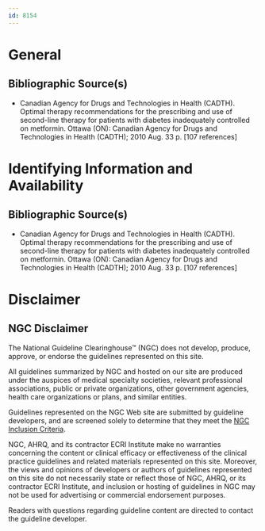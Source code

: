 ```yaml
---
id: 8154
---
```


# General

## Bibliographic Source(s)

- Canadian Agency for Drugs and Technologies in Health (CADTH). Optimal therapy recommendations for the prescribing and use of second-line therapy for patients with diabetes inadequately controlled on metformin. Ottawa (ON): Canadian Agency for Drugs and Technologies in Health (CADTH); 2010 Aug. 33 p. [107 references]

# Identifying Information and Availability

## Bibliographic Source(s)

- Canadian Agency for Drugs and Technologies in Health (CADTH). Optimal therapy recommendations for the prescribing and use of second-line therapy for patients with diabetes inadequately controlled on metformin. Ottawa (ON): Canadian Agency for Drugs and Technologies in Health (CADTH); 2010 Aug. 33 p. [107 references]

# Disclaimer

## NGC Disclaimer

The National Guideline Clearinghouse™ (NGC) does not develop, produce, approve, or endorse the guidelines represented on this site.

All guidelines summarized by NGC and hosted on our site are produced under the auspices of medical specialty societies, relevant professional associations, public or private organizations, other government agencies, health care organizations or plans, and similar entities.

Guidelines represented on the NGC Web site are submitted by guideline developers, and are screened solely to determine that they meet the [NGC Inclusion Criteria](/help-and-about/summaries/inclusion-criteria).

NGC, AHRQ, and its contractor ECRI Institute make no warranties concerning the content or clinical efficacy or effectiveness of the clinical practice guidelines and related materials represented on this site. Moreover, the views and opinions of developers or authors of guidelines represented on this site do not necessarily state or reflect those of NGC, AHRQ, or its contractor ECRI Institute, and inclusion or hosting of guidelines in NGC may not be used for advertising or commercial endorsement purposes.

Readers with questions regarding guideline content are directed to contact the guideline developer.

